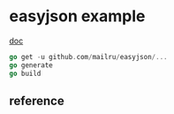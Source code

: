 # easyjson example

[doc](https://github.com/mailru/easyjson)

```Go
go get -u github.com/mailru/easyjson/...
go generate
go build
```


## reference


